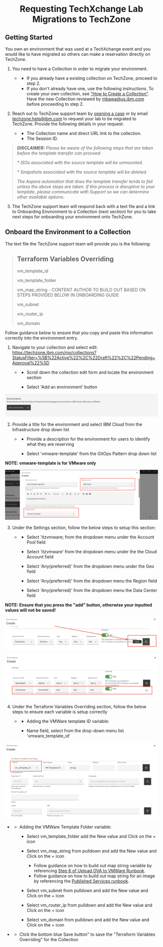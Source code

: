 <h1 align="center">Requesting TechXchange Lab Migrations to TechZone</h1>


## Getting Started

You own an environment that was used at a TechXchange event and you would like to have migrated so others can make a reservation directly on TechZone. 


1. You need to have a Collection in order to migrate your environment. 
    -  - If you already have a existing collection on TechZone, proceed to step 2. 
       - If you don't already have one, use the following instructions. To create your own collection, see ["How to Create a Collection"](https://github.com/IBM/itz-support-public/blob/main/IBM-Technology-Zone/IBM-Technology-Zone-Runbooks/techzone-content.md#how-to-create-a-collection). Have the new Collection reviewed by mbawa@us.ibm.com before proceeding to step 2.
     
2. Reach out to TechZone support team by [opening a case](https://ibmsf.force.com/ibminternalproducts/s/createrecord/NewCase?language=en_US) or by email [techzone.help@ibm.com](techzone.help@ibm.com) to request your lab to be migrated to TechZone. Provide the following details in your request: 
    -  -  The Collection name and direct URL link to the collection.
       -  The Session ID.

>  _**DISCLAIMER:** Please be aware of the following steps that are taken before the template transfer can proceed:_
> 
>  _* ISOs associated with the source template will be unmounted._
> 
> _* Snapshots associated with the source template will be deleted._
> 
> _The Aspera automation that does the template transfer tends to fail unless the above steps are taken._
> _If this process is disruptive to your template, please communicate with Support so we can determine other available options._

3. The TechZone support team will respond back with a text file and a link to Onboarding Environment to a Collection (next section) for you to take next steps for onboarding your environment onto TechZone.


## Onboard the Environment to a Collection

The text file the TechZone support team will provide you is the following: 

> Terraform Variables Overriding
> ------------------------------
> vm_template_id
> 
> vm_template_folder
> 
> vm_map_string - CONTENT AUTHOR TO BUILD OUT BASED ON STEPS PROVIDED BELOW IN ONBOARDING GUIDE
> 
> vm_subnet
> 
> vm_router_ip
> 
> vm_domain
> 

Follow guidance below to ensure that you copy and paste this information correctly into the environment entry. 

1. Navigate to your collection and select edit: https://techzone.ibm.com/my/collections?StatusFilter=%5B%22Active%22%2C%22Draft%22%2C%22Pending+Approval%22%5D

    - - Scroll down the collection edit form and locate the environment section

      - Select 'Add an environment' button

![xchange-add-an-environment](/IBM-Technology-Zone/IBM-Technology-Zone-Runbooks/Images/xchange-add-an-environment.png)

2. Provide a title for the environment and select IBM Cloud from the Infrastructure drop down list

   -  - Provide a description for the environment for users to identify what they are reserving 

      - Select 'vmware-template' from the GitOps Pattern drop down list

**NOTE: vmware-template is for VMware only**

![xchange-create-details](/IBM-Technology-Zone/IBM-Technology-Zone-Runbooks/Images/xchange-create-details.png)

3. Under the Settings section, follow the below steps to setup this section:

    - - Select 'itzvmware; from the dropdown menu under the Account Pool field 

      - Select 'itzvmware' from the dropdown menu under the the Cloud Account field

      - Select 'Any(preferred)' from the dropdown menu under the Geo field

      - Select 'Any(preferred)' from the dropdown menu the Region field

      - Select 'Any(preferred)' from the dropdown menu the Data Center field

**NOTE: Ensure that you press the "add" button, otherwise your inputted values will not be saved!**

![xchange-add-button](/IBM-Technology-Zone/IBM-Technology-Zone-Runbooks/Images/xchange-add-button.png)

![xchange-added](/IBM-Technology-Zone/IBM-Technology-Zone-Runbooks/Images/xchange-added.png)

4. Under the Terraform Variables Overriding section, follow the below steps to ensure each variable is setup correctly

    -  - Adding the VMWare template ID variable:

       - Name field, select from the drop-down menu list 'vmware_template_id'

![xchange-template-id](/IBM-Technology-Zone/IBM-Technology-Zone-Runbooks/Images/xchange-template-id.png)

-  - Adding the VMWare Template Folder variable:

        - Select vm_template_folder add the New value and Click on the + icon

        - Select vm_map_string from pulldown and add the New value and Click on the + icon

            * Follow guidance on how to build out map string variable by referencing [Step 6 of Upload OVA to VMWare Runbook](https://github.com/IBM/itz-support-public/blob/main/IBM-Technology-Zone/IBM-Technology-Zone-Runbooks/upload-new-ova-to-vmware.md#6-to-test-your-migration-create-techzone-environment-please-create-your-own-collection-and-follow-the-exact-same-steps). 
            * Follow guidance on how to build out map string for an image by referencing the [Published Services runbook](https://github.com/IBM/itz-support-public/blob/main/IBM-Technology-Zone/IBM-Technology-Zone-Runbooks/VMwarePublishedServices.md). 



        - Select vm_subnet from pulldown and add the New value and Click on the + icon

        - Select vm_router_ip from pulldown and add the New value and Click on the + icon

        - Select vm_domain  from pulldown and add the New value and Click on the + icon
-   - Click the bottom blue Save button" to save the "Terraform Variables Overriding" for the Collection
